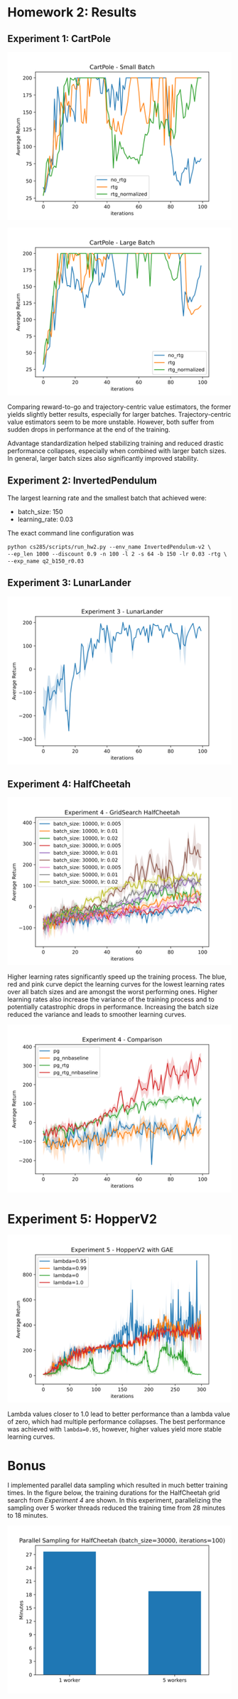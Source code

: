 # Homework 2: Results

## Experiment 1: CartPole

![](figures/q1_sb.svg)

![](figures/q1_lb.svg)

Comparing reward-to-go and trajectory-centric value estimators, the former yields slightly better results, especially for
larger batches. Trajectory-centric value estimators seem to be more unstable. However, both suffer from sudden drops in 
performance at the end of the training.

Advantage standardization helped stabilizing training and reduced drastic performance collapses, especially when combined
with larger batch sizes. In general, larger batch sizes also significantly improved stability.

## Experiment 2: InvertedPendulum

The largest learning rate and the smallest batch that achieved were:
- batch_size: 150
- learning_rate: 0.03

The exact command line configuration was
```shell
python cs285/scripts/run_hw2.py --env_name InvertedPendulum-v2 \
--ep_len 1000 --discount 0.9 -n 100 -l 2 -s 64 -b 150 -lr 0.03 -rtg \
--exp_name q2_b150_r0.03
```

## Experiment 3: LunarLander

![](figures/q3_lunar_lander.svg)

## Experiment 4: HalfCheetah

![](figures/q4_half_cheetah_search.svg)

Higher learning rates significantly speed up the training process. The blue, red and pink curve depict the learning curves
for the lowest learning rates over all batch sizes and are amongst the worst performing ones. Higher learning rates also
increase the variance of the training process and to potentially catastrophic drops in performance. Increasing the batch
size reduced the variance and leads to smoother learning curves.

![](figures/q4_half_cheetah_comparison.svg)


# Experiment 5: HopperV2

![](figures/q5_hopper_gae.svg)

Lambda values closer to 1.0 lead to better performance than a lambda value of zero, which had multiple performance collapses.
The best performance was achieved  with `lambda=0.95`, however, higher values yield more stable learning curves.

# Bonus

I implemented parallel data sampling which resulted in much better training times. In the figure below, the training durations
for the HalfCheetah grid search from *Experiment 4* are shown. In this experiment, parallelizing the sampling over 5 worker
threads reduced the training time from 28 minutes to 18 minutes.

![](figures/bonus_parallelization.svg)